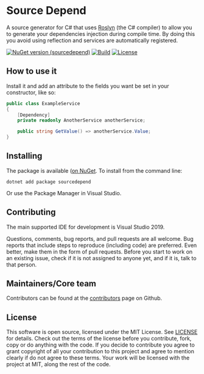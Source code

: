 # Source Depend

A source generator for C# that uses [Roslyn](https://github.com/dotnet/roslyn) (the C# compiler) to allow you to generate
your dependencies injection during compile time. By doing this
you avoid using reflection and services are automatically
registered.

[![NuGet version (sourcedepend)](https://img.shields.io/nuget/v/sourcedepend?color=blue)](https://www.nuget.org/packages/sourcedepend/)
[![Build](https://github.com/crwsolutions/sourcedepend/actions/workflows/dotnet.yml/badge.svg)](https://github.com/crwsolutions/sourcedepend/actions/workflows/dotnet.yml)
[![License](https://img.shields.io/github/license/crwsolutions/sourcedepend.svg)](https://github.com/crwsolutions/sourcedepend/blob/master/LICENSE.txt)

## How to use it

Install it and add an attribute to the fields you want be set in your constructor, like so:

```csharp
public class ExampleService
{
    [Dependency]
    private readonly AnotherService anotherService;

    public string GetValue() => anotherService.Value;
}
```

## Installing

The package is available ([on NuGet](https://www.nuget.org/packages/sourcedepend).
To install from the command line:

```shell
dotnet add package sourcedepend
```

Or use the Package Manager in Visual Studio.

## Contributing

The main supported IDE for development is Visual Studio 2019.

Questions, comments, bug reports, and pull requests are all welcome.
Bug reports that include steps to reproduce (including code) are
preferred. Even better, make them in the form of pull requests.
Before you start to work on an existing issue, check if it is not assigned
to anyone yet, and if it is, talk to that person.

## Maintainers/Core team

Contributors can be found at the [contributors](https://github.com/crwsolutions/sourcedepend/graphs/contributors) page on Github.

## License

This software is open source, licensed under the MIT License.
See [LICENSE](https://github.com/crwsolutions/sourcedepend/blob/master/LICENSE) for details.
Check out the terms of the license before you contribute, fork, copy or do anything
with the code. If you decide to contribute you agree to grant copyright of all your contribution to this project and agree to
mention clearly if do not agree to these terms. Your work will be licensed with the project at MIT, along the rest of the code.
